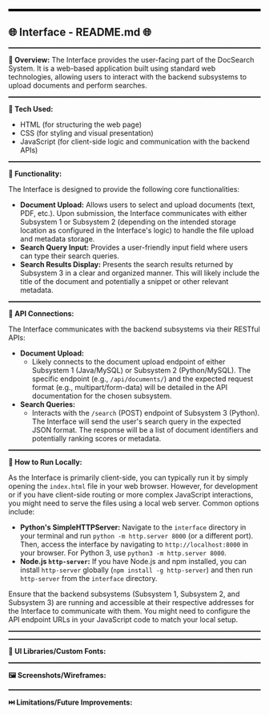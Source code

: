 <hr style="border: 2px solid black;">

## 🌐 Interface - README.md 🌐

<hr style="border-top: 1px dashed black;">

**📌 Overview:** The Interface provides the user-facing part of the DocSearch System. It is a web-based application built using standard web technologies, allowing users to interact with the backend subsystems to upload documents and perform searches.

<hr style="border-top: 1px dashed black;">

**🧰 Tech Used:**

* HTML (for structuring the web page)
* CSS (for styling and visual presentation)
* JavaScript (for client-side logic and communication with the backend APIs)

<hr style="border-top: 1px dashed black;">

**🎯 Functionality:**

The Interface is designed to provide the following core functionalities:

* **Document Upload:** Allows users to select and upload documents (text, PDF, etc.). Upon submission, the Interface communicates with either Subsystem 1 or Subsystem 2 (depending on the intended storage location as configured in the Interface's logic) to handle the file upload and metadata storage.
* **Search Query Input:** Provides a user-friendly input field where users can type their search queries.
* **Search Results Display:** Presents the search results returned by Subsystem 3 in a clear and organized manner. This will likely include the title of the document and potentially a snippet or other relevant metadata.

<hr style="border-top: 1px dashed black;">

**🔌 API Connections:**

The Interface communicates with the backend subsystems via their RESTful APIs:

* **Document Upload:**
    * Likely connects to the document upload endpoint of either Subsystem 1 (Java/MySQL) or Subsystem 2 (Python/MySQL). The specific endpoint (e.g., `/api/documents/`) and the expected request format (e.g., multipart/form-data) will be detailed in the API documentation for the chosen subsystem.
* **Search Queries:**
    * Interacts with the `/search` (POST) endpoint of Subsystem 3 (Python). The Interface will send the user's search query in the expected JSON format. The response will be a list of document identifiers and potentially ranking scores or metadata.

<hr style="border-top: 1px dashed black;">

**🏁 How to Run Locally:**

As the Interface is primarily client-side, you can typically run it by simply opening the `index.html` file in your web browser. However, for development or if you have client-side routing or more complex JavaScript interactions, you might need to serve the files using a local web server. Common options include:

* **Python's SimpleHTTPServer:** Navigate to the `interface` directory in your terminal and run `python -m http.server 8000` (or a different port). Then, access the interface by navigating to `http://localhost:8000` in your browser. For Python 3, use `python3 -m http.server 8000`.
* **Node.js `http-server`:** If you have Node.js and npm installed, you can install `http-server` globally (`npm install -g http-server`) and then run `http-server` from the `interface` directory.

Ensure that the backend subsystems (Subsystem 1, Subsystem 2, and Subsystem 3) are running and accessible at their respective addresses for the Interface to communicate with them. You might need to configure the API endpoint URLs in your JavaScript code to match your local setup.

<hr style="border-top: 1px dashed black;">

<hr style="border-top: 1px dashed black;">

**💅 UI Libraries/Custom Fonts:**


<hr style="border-top: 1px dashed black;">

**🖼️ Screenshots/Wireframes:**

<hr style="border-top: 1px dashed black;">

**⏭️ Limitations/Future Improvements:**



